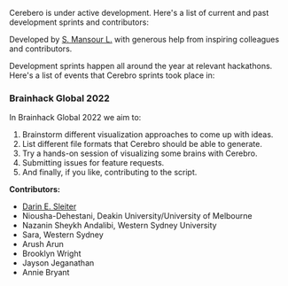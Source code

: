 Cerebero is under active development. Here's a list of current and past development sprints and contributors:

Developed by [S. Mansour L.](https://sina-mansour.github.io/) with generous help from inspiring colleagues and contributors.

Development sprints happen all around the year at relevant hackathons. Here's a list of events that Cerebro sprints took place in:

### Brainhack Global 2022

In Brainhack Global 2022 we aim to:

1. Brainstorm different visualization approaches to come up with ideas.
2. List different file formats that Cerebro should be able to generate.
3. Try a hands-on session of visualizing some brains with Cerebro.
4. Submitting issues for feature requests.
5. And finally, if you like, contributing to the script.

**Contributors:**

- [Darin E. Sleiter](https://github.com/dsleiter)
- Niousha-Dehestani, Deakin University/University of Melbourne
- Nazanin Sheykh Andalibi, Western Sydney University
- Sara, Western Sydney
- Arush Arun
- Brooklyn Wright
- Jayson Jeganathan
- Annie Bryant
